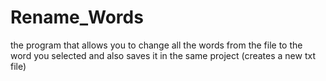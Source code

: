 # Rename_Words
the program that allows you to change all the words from the file to the word you selected and also saves it in the same project (creates a new txt file)
